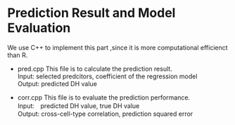 # Prediction Result and Model Evaluation
We use C++ to implement this part ,since it is more computational efficienct than R. 

- pred.cpp
This file is to calculate the prediction result.  
Input: selected predcitors, coefficient of the regression model  
Output: predicted DH value  

- corr.cpp
This file is to evaluate the prediction performance.  
Input:　predicted DH value, true DH value  
Output: cross-cell-type correlation, prediction squared error  
